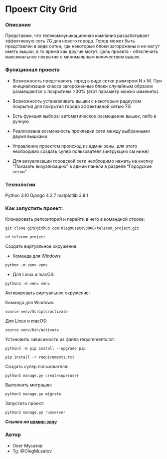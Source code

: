 # Проект City Grid

### Описание
Представим, что телекоммуникационная компания разрабатывает эффективную сеть 7G для нового города. Город может быть представлен в виде сетки, где некоторые блоки загорожены и не могут иметь вышки, в то время как другие могут. Цель проекта - обеспечить максимальное покрытие с минимальным количеством вышек.

### Функционал проекта

- Возможность представлять город в виде сетки размером N x M. При инициализации класса загороженные блоки случайным образом размещаются с покрытием >30% (этот параметр можно изменить).

- Возможность устанавливать вышки с некоторым радиусом покрытия для покрытия города эффективной сетью 7G

- Есть функция выбора: автоматическое размещение вышек, либо в ручную

- Реализована возможность прокладки сети между выбранными двумя вышками 

- Управление проектом происход из админ зоны, для этого необходимо создать супер пользователя (интрукцию см ниже)

- Для визуализации городской сети необходимо нажать на кнопку "Показать визуализацию" в админ панели в разделе "Городские сетки"

### Технологии
Python 3.10
Django 4.2.7
matplotlib 3.8.1

### Как запустить проект:

Клонировать репозиторий и перейти в него в командной строке:

```
git clone git@github.com:OlegMusatov3000/telecom_project.git
```

```
cd telecom_project
```

Cоздать виртуальное окружение:

- Команда для Windows

```
python -m venv venv
```

- Для Linux и macOS:

```
python3 -m venv venv
```

Активировать виртуальное окружение:

Команда для Windows:

```
source venv/Scripts/activate
```

Для Linux и macOS:

```
source venv/bin/activate
```

Установить зависимости из файла requirements.txt:

```
python3 -m pip install --upgrade pip
```

```
pip install -r requirements.txt
```

Создать супер пользователя:

```
python3 manage.py createsuperuser
```

Выполнить миграции:

```
python3 manage.py migrate
```

Запустить проект:

```
python3 manage.py runserver
```

**_Ссылка на [админ-зону](http://127.0.0.1:8000/admin/ "Гиперссылка к админке.")_**

### Автор
- Олег Мусатов
- Tg: @OlegMusatov